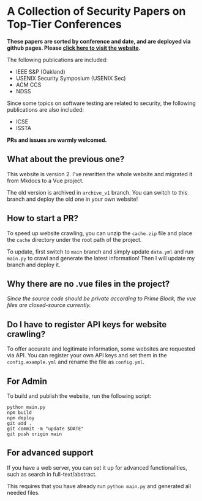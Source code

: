 # A Collection of Security Papers on Top-Tier Conferences

**These papers are sorted by conference and date, and are deployed via github pages. Please [click here to visit the website](https://sec.c01dkit.com).**

The following publications are included:

- IEEE S&P (Oakland)
- USENIX Security Symposium (USENIX Sec)
- ACM CCS
- NDSS

Since some topics on software testing are related to security, the following publications are also included:

- ICSE
- ISSTA

**PRs and issues are warmly welcomed.**

## What about the previous one?

This website is version 2. I've rewritten the whole website and migrated it from Mkdocs to a Vue project.

The old version is archived in `archive_v1` branch.
You can switch to this branch and deploy the old one in your own website! 

## How to start a PR?

To speed up website crawling, you can unzip the `cache.zip` file and place the `cache` directory under the root path of the project.

To update, first switch to `main` branch and simply update `data.yml` and run `main.py` to crawl and generate the latest information!
Then I will update my branch and deploy it.

## Why there are no .vue files in the project?

*Since the source code should be private according to Prime Block, the vue files are closed-source currently.*

## Do I have to register API keys for website crawling?

To offer accurate and legitimate information, some websites are requested via API. 
You can register your own API keys and set them in the `config.example.yml` and rename the file as `config.yml`.

## For Admin

To build and publish the website, run the following script:

```shell
python main.py
npm build
npm deploy
git add .
git commit -m "update $DATE"
git push origin main
```

## For advanced support

If you have a web server, you can set it up for advanced functionalities, such as search in full-text/abstract.

This requires that you have already run `python main.py` and generated all needed files.


